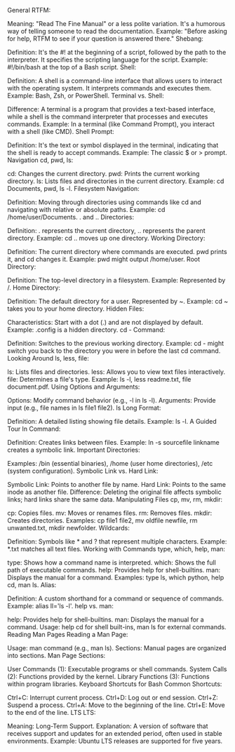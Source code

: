 General
RTFM:

Meaning: "Read The Fine Manual" or a less polite variation. It's a humorous way of telling someone to read the documentation.
Example: "Before asking for help, RTFM to see if your question is answered there."
Shebang:

Definition: It's the #! at the beginning of a script, followed by the path to the interpreter. It specifies the scripting language for the script.
Example: #!/bin/bash at the top of a Bash script.
Shell:

Definition: A shell is a command-line interface that allows users to interact with the operating system. It interprets commands and executes them.
Example: Bash, Zsh, or PowerShell.
Terminal vs. Shell:

Difference: A terminal is a program that provides a text-based interface, while a shell is the command interpreter that processes and executes commands.
Example: In a terminal (like Command Prompt), you interact with a shell (like CMD).
Shell Prompt:

Definition: It's the text or symbol displayed in the terminal, indicating that the shell is ready to accept commands.
Example: The classic $ or > prompt.
Navigation
cd, pwd, ls:

cd: Changes the current directory.
pwd: Prints the current working directory.
ls: Lists files and directories in the current directory.
Example: cd Documents, pwd, ls -l.
Filesystem Navigation:

Definition: Moving through directories using commands like cd and navigating with relative or absolute paths.
Example: cd /home/user/Documents.
. and .. Directories:

Definition: . represents the current directory, .. represents the parent directory.
Example: cd .. moves up one directory.
Working Directory:

Definition: The current directory where commands are executed. pwd prints it, and cd changes it.
Example: pwd might output /home/user.
Root Directory:

Definition: The top-level directory in a filesystem.
Example: Represented by /.
Home Directory:

Definition: The default directory for a user. Represented by ~.
Example: cd ~ takes you to your home directory.
Hidden Files:

Characteristics: Start with a dot (.) and are not displayed by default.
Example: .config is a hidden directory.
cd - Command:

Definition: Switches to the previous working directory.
Example: cd - might switch you back to the directory you were in before the last cd command.
Looking Around
ls, less, file:

ls: Lists files and directories.
less: Allows you to view text files interactively.
file: Determines a file's type.
Example: ls -l, less readme.txt, file document.pdf.
Using Options and Arguments:

Options: Modify command behavior (e.g., -l in ls -l).
Arguments: Provide input (e.g., file names in ls file1 file2).
ls Long Format:

Definition: A detailed listing showing file details.
Example: ls -l.
A Guided Tour
ln Command:

Definition: Creates links between files.
Example: ln -s sourcefile linkname creates a symbolic link.
Important Directories:

Examples: /bin (essential binaries), /home (user home directories), /etc (system configuration).
Symbolic Link vs. Hard Link:

Symbolic Link: Points to another file by name.
Hard Link: Points to the same inode as another file.
Difference: Deleting the original file affects symbolic links; hard links share the same data.
Manipulating Files
cp, mv, rm, mkdir:

cp: Copies files.
mv: Moves or renames files.
rm: Removes files.
mkdir: Creates directories.
Examples: cp file1 file2, mv oldfile newfile, rm unwanted.txt, mkdir newfolder.
Wildcards:

Definition: Symbols like * and ? that represent multiple characters.
Example: *.txt matches all text files.
Working with Commands
type, which, help, man:

type: Shows how a command name is interpreted.
which: Shows the full path of executable commands.
help: Provides help for shell-builtins.
man: Displays the manual for a command.
Examples: type ls, which python, help cd, man ls.
Alias:

Definition: A custom shorthand for a command or sequence of commands.
Example: alias ll='ls -l'.
help vs. man:

help: Provides help for shell-builtins.
man: Displays the manual for a command.
Usage: help cd for shell built-ins, man ls for external commands.
Reading Man Pages
Reading a Man Page:

Usage: man command (e.g., man ls).
Sections: Manual pages are organized into sections.
Man Page Sections:

User Commands (1): Executable programs or shell commands.
System Calls (2): Functions provided by the kernel.
Library Functions (3): Functions within program libraries.
Keyboard Shortcuts for Bash
Common Shortcuts:

Ctrl+C: Interrupt current process.
Ctrl+D: Log out or end session.
Ctrl+Z: Suspend a process.
Ctrl+A: Move to the beginning of the line.
Ctrl+E: Move to the end of the line.
LTS
LTS:

Meaning: Long-Term Support.
Explanation: A version of software that receives support and updates for an extended period, often used in stable environments.
Example: Ubuntu LTS releases are supported for five years.
